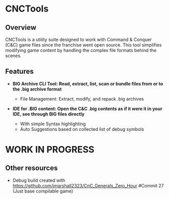 # CNCTools
## Overview
CNCTools is a utility suite designed to work with Command & Conquer (C&C) game files since the franchise went open source. This tool simplifies modifying game content by handling the complex file formats behind the scenes.

## Features

- **BIG Archive CLI Tool: Read, extract, list, scan or bundle files from or to the .big archive format**
    - File Management: Extract, modify, and repack .big archives

- **IDE for .BIG content: Open the C&C .big contents as if it were it in your IDE, see through BIG files directly**
    - With simple Syntax highlighting
    - Auto Suggestions based on collected list of debug symbols




# WORK IN PROGRESS

## Other resources

- Debug build created with https://github.com/jmarshall2323/CnC_Generals_Zero_Hour #Commit 27 (Just base compilable game)